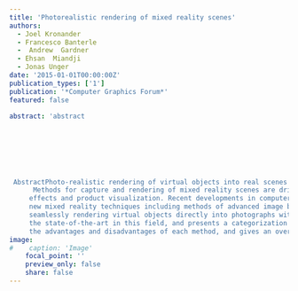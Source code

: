 ```yaml
---
title: 'Photorealistic rendering of mixed reality scenes'
authors:
  - Joel Kronander
  - Francesco Banterle
  -  Andrew  Gardner
  - Ehsan  Miandji
  - Jonas Unger
date: '2015-01-01T00:00:00Z'
publication_types: ['1']
publication: '*Computer Graphics Forum*'
featured: false

abstract: 'abstract 	 	 	     AbstractPhoto-realistic rendering of virtual objects into real scenes is one of the most important research problems in computer graphics.      Methods for capture and rendering of mixed reality scenes are driven by a large number of applications, ranging from augmented reality to visual      effects and product visualization. Recent developments in computer graphics, computer vision, and imaging technology have enabled a wide range of      new mixed reality techniques including methods of advanced image based lighting, capturing spatially varying lighting conditions, and algorithms for      seamlessly rendering virtual objects directly into photographs without explicit measurements of the scene lighting. This report gives an overview of      the state-of-the-art in this field, and presents a categorization and comparison of current methods. Our in-depth survey provides a tool for understanding      the advantages and disadvantages of each method, and gives an overview of which technique is best suited to a specific problem.'
image:
#    caption: 'Image'
    focal_point: ''
    preview_only: false
    share: false
---
```

